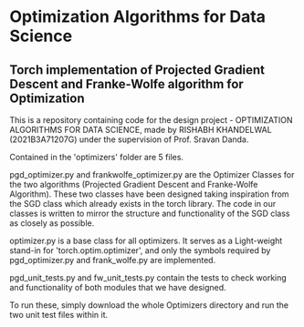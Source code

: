 # Optimization Algorithms for Data Science   

## Torch implementation of Projected Gradient Descent and Franke-Wolfe algorithm for Optimization

This is a repository containing code for the design project - OPTIMIZATION ALGORITHMS FOR DATA SCIENCE, made by RISHABH KHANDELWAL (2021B3A71207G) under the supervision of Prof. Sravan Danda.   

Contained in the 'optimizers' folder are 5 files.      

pgd_optimizer.py and frankwolfe_optimizer.py are the Optimizer Classes for the two algorithms (Projected Gradient Descent and Franke-Wolfe Algorithm). These two classes have been designed taking inspiration from the SGD class which already exists in the torch library. The code in our classes is written to mirror the structure and functionality of the SGD class as closely as possible.    

optimizer.py is a base class for all optimizers. It serves as a Light-weight stand-in for 'torch.optim.optimizer', and only the symbols required by pgd_optimizer.py and frank_wolfe.py are implemented.  

pgd_unit_tests.py and fw_unit_tests.py contain the tests to check working and functionality of both modules that we have designed.   

To run these, simply download the whole Optimizers directory and run the two unit test files within it. 
